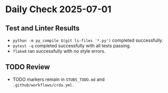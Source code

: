 # Daily Check 2025-07-01

## Test and Linter Results
- `python -m py_compile $(git ls-files '*.py')` completed successfully.
- `pytest -q` completed successfully with all tests passing.
- `flake8` ran successfully with no style errors.

## TODO Review
- TODO markers remain in `STUBS_TODO.md` and `.github/workflows/crda.yml`.
